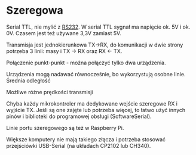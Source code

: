 # Szeregowa
Serial TTL, nie mylić z [RS232](RS232.md). W serial TTL sygnał ma napięcie ok. 5V i ok. 0V. Czasem jest też używane 3,3V zamiast 5V.

Transmisja jest jednokierunkowa TX->RX, do komunikacji w dwie strony potrzeba 3 linii: masy i TX -> RX oraz RX <- TX.

Połączenie punkt-punkt - można połączyć tylko dwa urządzenia. 

Urządzenia mogą nadawać równocześnie, bo wykorzystują osobne linie.
Średnia odległość

Możliwe różne prędkości transmisji

Chyba każdy mikrokontroler ma dedykowane wejście szeregowe RX i wyjście TX. Jeśli są one zajęte lub potrzeba więcej, to łatwo użyć innych pinów i biblioteki do programowej obsługi (SoftwareSerial).

Linie portu szeregowego są też w Raspberry Pi. 

Większe komputery nie mają takiego złącza i potrzeba stosować przejściówki USB-Serial (na układach CP2102 lub CH340).